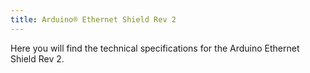 ```yaml
---
title: Arduino® Ethernet Shield Rev 2
---
```


<TechSpecDescription>
Here you will find the technical specifications for the Arduino Ethernet Shield Rev 2.
</TechSpecDescription>